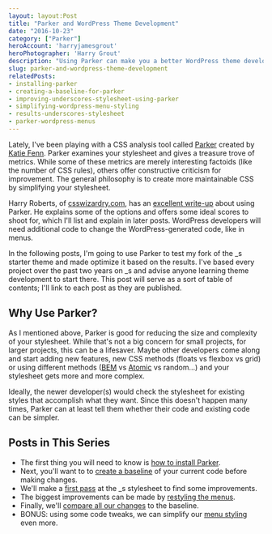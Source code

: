 ```yaml
---
layout: layout:Post
title: "Parker and WordPress Theme Development"
date: "2016-10-23"
category: ["Parker"]
heroAccount: 'harryjamesgrout'
heroPhotographer: 'Harry Grout'
description: "Using Parker can make you a better WordPress theme developer. Check out the posts in this series to find out how."
slug: parker-and-wordpress-theme-development
relatedPosts:
- installing-parker
- creating-a-baseline-for-parker
- improving-underscores-stylesheet-using-parker
- simplifying-wordpress-menu-styling
- results-underscores-stylesheet
- parker-wordpress-menus
---
```


Lately, I've been playing with a CSS analysis tool called [Parker](https://github.com/katiefenn/parker) created by [Katie Fenn](https://twitter.com/katie_fenn). Parker examines your stylesheet and gives a treasure trove of metrics. While some of these metrics are merely interesting factoids (like the number of CSS rules), others offer constructive criticism for improvement. The general philosophy is to create more maintainable CSS by simplifying your stylesheet.

Harry Roberts, of [csswizardry.com](https://csswizardry.com), has an [excellent write-up](https://csswizardry.com/2016/06/improving-your-css-with-parker/) about using Parker. He explains some of the options and offers some ideal scores to shoot for, which I'll list and explain in later posts. WordPress developers will need additional code to change the WordPress-generated code, like in menus.

In the following posts, I'm going to use Parker to test my fork of the _s starter theme and made optimize it based on the results. I've based every project over the past two years on _s and advise anyone learning theme development to start there. This post will serve as a sort of table of contents; I'll link to each post as they are published.

## Why Use Parker?

As I mentioned above, Parker is good for reducing the size and complexity of your stylesheet. While that's not a big concern for small projects, for larger projects, this can be a lifesaver. Maybe other developers come along and start adding new features, new CSS methods (floats vs flexbox vs grid) or using different methods ([BEM](http://getbem.com/) vs [Atomic](http://atomicdesign.bradfrost.com/) vs random...) and your stylesheet gets more and more complex.

Ideally, the newer developer(s) would check the stylesheet for existing styles that accomplish what they want. Since this doesn't happen many times, Parker can at least tell them whether their code and existing code can be simpler.

## Posts in This Series

- The first thing you will need to know is [how to install Parker](/post/improving-wordpress-theme-development-using-parker-part-1/).
- Next, you'll want to to [create a baseline](/post/creating-a-baseline-for-parker/) of your current code before making changes.
- We'll make a [first pass](/post/improving-underscores-stylesheet-using-parker/) at the _s stylesheet to find some improvements.
- The biggest improvements can be made by [restyling the menus](/post/simplifying-menu-styling/).
- Finally, we'll [compare all our changes](/post/finishing-the-underscores-stylesheet/) to the baseline.
- BONUS: using some code tweaks, we can simplify our [menu styling](/post/parker-wordpress-menus/) even more.
